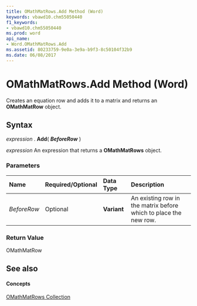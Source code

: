 ```yaml
---
title: OMathMatRows.Add Method (Word)
keywords: vbawd10.chm55050440
f1_keywords:
- vbawd10.chm55050440
ms.prod: word
api_name:
- Word.OMathMatRows.Add
ms.assetid: 80233759-9e0a-3e9a-b9f3-8c50104f32b9
ms.date: 06/08/2017
---
```



# OMathMatRows.Add Method (Word)

Creates an equation row and adds it to a matrix and returns an **OMathMatRow** object.


## Syntax

 _expression_ . **Add**( **_BeforeRow_** )

 _expression_ An expression that returns a **OMathMatRows** object.


### Parameters



|**Name**|**Required/Optional**|**Data Type**|**Description**|
|:-----|:-----|:-----|:-----|
| _BeforeRow_|Optional| **Variant**|An existing row in the matrix before which to place the new row.|

### Return Value

OMathMatRow


## See also


#### Concepts


[OMathMatRows Collection](omathmatrows-object-word.md)

